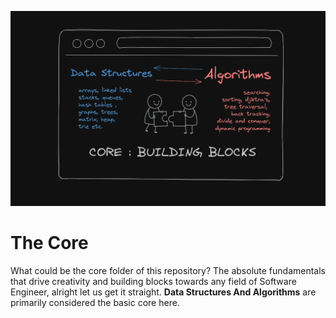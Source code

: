 ![The Core - Data Structures and Algorithms - Banner](../assets/core/core.png)

# The Core 

What could be the core folder of this repository? The absolute fundamentals that drive creativity and building blocks towards any field of Software Engineer, alright let us get it straight. **Data Structures And Algorithms** are primarily considered the basic core here.
